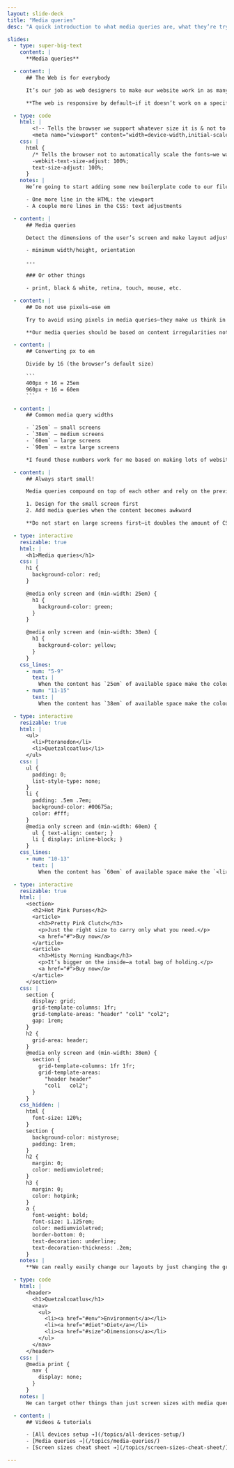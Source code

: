 ```yaml
---
layout: slide-deck
title: "Media queries"
desc: "A quick introduction to what media queries are, what they’re trying to achieve, and how they’re used."

slides:
  - type: super-big-text
    content: |
      **Media queries**

  - content: |
      ## The Web is for everybody

      It’s our job as web designers to make our website work in as many situations as possible

      **The web is responsive by default—if it doesn’t work on a specific device it’s your fault!**

  - type: code
    html: |
        <!-- Tells the browser we support whatever size it is & not to zoom in -->
        <meta name="viewport" content="width=device-width,initial-scale=1">
    css: |
      html {
        /* Tells the browser not to automatically scale the fonts—we want complete control */
        -webkit-text-size-adjust: 100%;
        text-size-adjust: 100%;
      }
    notes: |
      We’re going to start adding some new boilerplate code to our files.

      - One more line in the HTML: the viewport
      - A couple more lines in the CSS: text adjustments

  - content: |
      ## Media queries

      Detect the dimensions of the user’s screen and make layout adjustments

      - minimum width/height, orientation

      ---

      ### Or other things

      - print, black & white, retina, touch, mouse, etc.

  - content: |
      ## Do not use pixels—use em

      Try to avoid using pixels in media queries—they make us think in terms of devices instead of content

      **Our media queries should be based on content irregularities not on device sizes**

  - content: |
      ## Converting px to em

      Divide by 16 (the browser’s default size)

      ```
      400px ÷ 16 = 25em
      960px ÷ 16 = 60em
      ```

  - content: |
      ## Common media query widths

      - `25em` — small screens
      - `38em` — medium screens
      - `60em` — large screens
      - `90em` — extra large screens

      *I found these numbers work for me based on making lots of websites and seeing what numbers appear most often*

  - content: |
      ## Always start small!

      Media queries compound on top of each other and rely on the previous CSS

      1. Design for the small screen first
      2. Add media queries when the content becomes awkward

      **Do not start on large screens first—it doubles the amount of CSS you need to write!**

  - type: interactive
    resizable: true
    html: |
      <h1>Media queries</h1>
    css: |
      h1 {
        background-color: red;
      }

      @media only screen and (min-width: 25em) {
        h1 {
          background-color: green;
        }
      }

      @media only screen and (min-width: 38em) {
        h1 {
          background-color: yellow;
        }
      }
    css_lines:
      - num: "5-9"
        text: |
          When the content has `25em` of available space make the colour of the `<h1>` green.
      - num: "11-15"
        text: |
          When the content has `38em` of available space make the colour of the `<h1>` yellow.

  - type: interactive
    resizable: true
    html: |
      <ul>
        <li>Pteranodon</li>
        <li>Quetzalcoatlus</li>
      </ul>
    css: |
      ul {
        padding: 0;
        list-style-type: none;
      }
      li {
        padding: .5em .7em;
        background-color: #00675a;
        color: #fff;
      }
      @media only screen and (min-width: 60em) {
        ul { text-align: center; }
        li { display: inline-block; }
      }
    css_lines:
      - num: "10-13"
        text: |
          When the content has `60em` of available space make the `<li>` tags `inline-block` so they are side-by-side on the same line.

  - type: interactive
    resizable: true
    html: |
      <section>
        <h2>Hot Pink Purses</h2>
        <article>
          <h3>Pretty Pink Clutch</h3>
          <p>Just the right size to carry only what you need.</p>
          <a href="#">Buy now</a>
        </article>
        <article>
          <h3>Misty Morning Handbag</h3>
          <p>It’s bigger on the inside—a total bag of holding.</p>
          <a href="#">Buy now</a>
        </article>
      </section>
    css: |
      section {
        display: grid;
        grid-template-columns: 1fr;
        grid-template-areas: "header" "col1" "col2";
        gap: 1rem;
      }
      h2 {
        grid-area: header;
      }
      @media only screen and (min-width: 38em) {
        section {
          grid-template-columns: 1fr 1fr;
          grid-template-areas:
            "header header"
            "col1   col2";
        }
      }
    css_hidden: |
      html {
        font-size: 120%;
      }
      section {
        background-color: mistyrose;
        padding: 1rem;
      }
      h2 {
        margin: 0;
        color: mediumvioletred;
      }
      h3 {
        margin: 0;
        color: hotpink;
      }
      a {
        font-weight: bold;
        font-size: 1.125rem;
        color: mediumvioletred;
        border-bottom: 0;
        text-decoration: underline;
        text-decoration-thickness: .2em;
      }
    notes: |
      **We can really easily change our layouts by just changing the grid itself—all the elements all into place.**

  - type: code
    html: |
      <header>
        <h1>Quetzalcoatlus</h1>
        <nav>
          <ul>
            <li><a href="#env">Environment</a></li>
            <li><a href="#diet">Diet</a></li>
            <li><a href="#size">Dimensions</a></li>
          </ul>
        </nav>
      </header>
    css: |
      @media print {
        nav {
          display: none;
        }
      }
    notes: |
      We can target other things than just screen sizes with media queries. Here’s an example: `@media print` will allow us to change how our website looks when it’s printed to paper.

  - content: |
      ## Videos & tutorials

      - [All devices setup ➔](/topics/all-devices-setup/)
      - [Media queries ➔](/topics/media-queries/)
      - [Screen sizes cheat sheet ➔](/topics/screen-sizes-cheat-sheet/)

---
```

